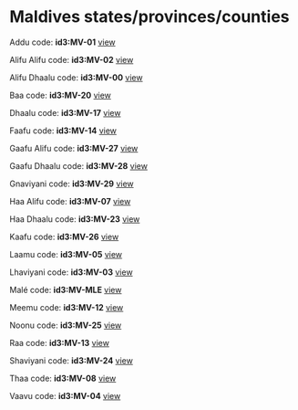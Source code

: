 # Maldives states/provinces/counties
Addu     code: **id3:MV-01**     [view](../export/geojson/medium/id3/mv/01.geojson)     


Alifu Alifu     code: **id3:MV-02**     [view](../export/geojson/medium/id3/mv/02.geojson)     


Alifu Dhaalu     code: **id3:MV-00**     [view](../export/geojson/medium/id3/mv/00.geojson)     


Baa     code: **id3:MV-20**     [view](../export/geojson/medium/id3/mv/20.geojson)     


Dhaalu     code: **id3:MV-17**     [view](../export/geojson/medium/id3/mv/17.geojson)     


Faafu     code: **id3:MV-14**     [view](../export/geojson/medium/id3/mv/14.geojson)     


Gaafu Alifu     code: **id3:MV-27**     [view](../export/geojson/medium/id3/mv/27.geojson)     


Gaafu Dhaalu     code: **id3:MV-28**     [view](../export/geojson/medium/id3/mv/28.geojson)     


Gnaviyani     code: **id3:MV-29**     [view](../export/geojson/medium/id3/mv/29.geojson)     


Haa Alifu     code: **id3:MV-07**     [view](../export/geojson/medium/id3/mv/07.geojson)     


Haa Dhaalu     code: **id3:MV-23**     [view](../export/geojson/medium/id3/mv/23.geojson)     


Kaafu     code: **id3:MV-26**     [view](../export/geojson/medium/id3/mv/26.geojson)     


Laamu     code: **id3:MV-05**     [view](../export/geojson/medium/id3/mv/05.geojson)     


Lhaviyani     code: **id3:MV-03**     [view](../export/geojson/medium/id3/mv/03.geojson)     


Malé     code: **id3:MV-MLE**     [view](../export/geojson/medium/id3/mv/mle.geojson)     


Meemu     code: **id3:MV-12**     [view](../export/geojson/medium/id3/mv/12.geojson)     


Noonu     code: **id3:MV-25**     [view](../export/geojson/medium/id3/mv/25.geojson)     


Raa     code: **id3:MV-13**     [view](../export/geojson/medium/id3/mv/13.geojson)     


Shaviyani     code: **id3:MV-24**     [view](../export/geojson/medium/id3/mv/24.geojson)     


Thaa     code: **id3:MV-08**     [view](../export/geojson/medium/id3/mv/08.geojson)     


Vaavu     code: **id3:MV-04**     [view](../export/geojson/medium/id3/mv/04.geojson)     

